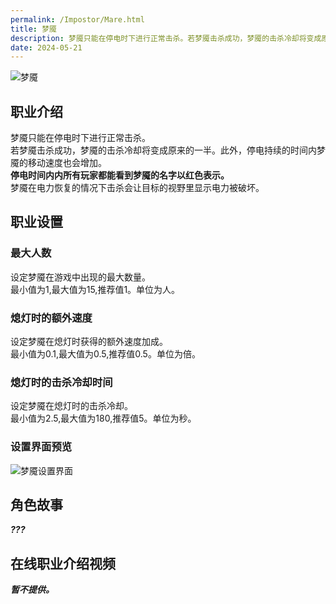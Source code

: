 ```yaml
---
permalink: /Impostor/Mare.html
title: 梦魇
description: 梦魇只能在停电时下进行正常击杀。若梦魇击杀成功，梦魇的击杀冷却将变成原来的一半。此外，停电持续的时间内梦魇的移动速度也会增加。停电时间内内所有玩家都能看到梦魇的名字以红色表示。梦魇在电力恢复的情况下击杀会让目标的视野里显示电力被破坏。
date: 2024-05-21
---
```

![梦魇](https://cn-sy1.rains3.com/xtremewave/Mare.png)
## 职业介绍
梦魇只能在停电时下进行正常击杀。<br>
若梦魇击杀成功，梦魇的击杀冷却将变成原来的一半。此外，停电持续的时间内梦魇的移动速度也会增加。<br>
**停电时间内内所有玩家都能看到梦魇的名字以红色表示。**<br>
梦魇在电力恢复的情况下击杀会让目标的视野里显示电力被破坏。
## 职业设置
### 最大人数
设定梦魇在游戏中出现的最大数量。<br>
最小值为1,最大值为15,推荐值1。单位为人。
### 熄灯时的额外速度
设定梦魇在熄灯时获得的额外速度加成。<br>
最小值为0.1,最大值为0.5,推荐值0.5。单位为倍。
### 熄灯时的击杀冷却时间
设定梦魇在熄灯时的击杀冷却。<br>
最小值为2.5,最大值为180,推荐值5。单位为秒。
### 设置界面预览
![梦魇设置界面](https://cn-sy1.rains3.com/xtremewave/Mare-OptUI.png)
## 角色故事
***???***
## 在线职业介绍视频
***暂不提供。***